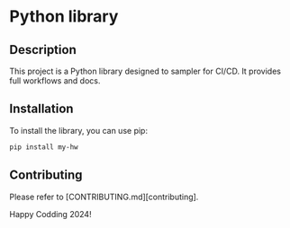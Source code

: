 # Python library

## Description

This project is a Python library designed to sampler for CI/CD. It provides full workflows and docs.

## Installation

To install the library, you can use pip:


```bash
pip install my-hw
```

## Contributing
Please refer to [CONTRIBUTING.md][contributing].

Happy Codding 2024!